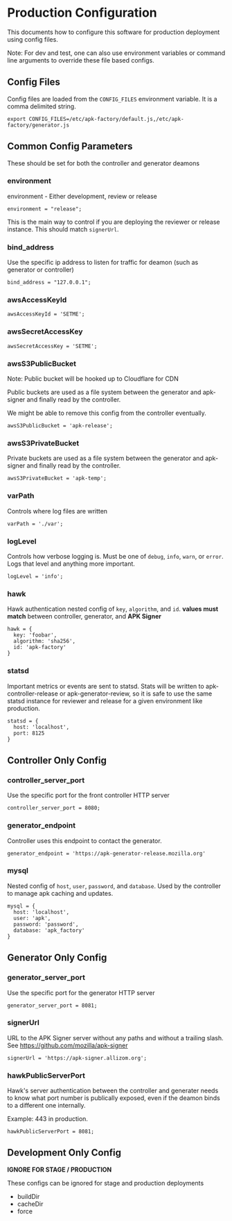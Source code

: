 # Production Configuration

This documents how to configure this software for production deployment using
config files.

Note: For dev and test, one can also use environment variables or command line arguments
to override these file based configs.

## Config Files
Config files are loaded from the `CONFIG_FILES` environment variable.
It is a comma delimited string.

    export CONFIG_FILES=/etc/apk-factory/default.js,/etc/apk-factory/generator.js

## Common Config Parameters

These should be set for both the controller and generator deamons

### environment
environment - Either development, review or release

    environment = "release";

This is the main way to control if you are deploying the reviewer or release instance.
This should match `signerUrl`.

### bind_address
Use the specific ip address to listen for traffic for deamon (such as generator or controller)

    bind_address = "127.0.0.1";

### awsAccessKeyId

    awsAccessKeyId = 'SETME';

### awsSecretAccessKey

    awsSecretAccessKey = 'SETME';

### awsS3PublicBucket

Note: Public bucket will be hooked up to Cloudflare for CDN

Public buckets are used as a file system between the generator
and apk-signer and finally read by the controller.

We might be able to remove this config from the controller eventually.

    awsS3PublicBucket = 'apk-release';

### awsS3PrivateBucket

Private buckets are used as a file system between the generator
and apk-signer and finally read by the controller.

    awsS3PrivateBucket = 'apk-temp';

### varPath

Controls where log files are written

    varPath = './var';

### logLevel

Controls how verbose logging is. Must be one of `debug`, `info`, `warn`, or
`error`. Logs that level and anything more important.

    logLevel = 'info';

### hawk
Hawk authentication nested config of `key`, `algorithm`, and `id`.
**values must match** between controller, generator, and **APK Signer**

    hawk = {
      key: 'foobar',
      algorithm: 'sha256',
      id: 'apk-factory'
    }

### statsd

Important metrics or events are sent to statsd.
Stats will be written to apk-controller-release
or apk-generator-review, so it is safe to use
the same statsd instance for reviewer and release
for a given environment like production.

    statsd = {
      host: 'localhost',
      port: 8125
    }

## Controller Only Config

### controller_server_port
Use the specific port for the front controller HTTP server

    controller_server_port = 8080;

### generator_endpoint
Controller uses this endpoint to contact the generator.

    generator_endpoint = 'https://apk-generator-release.mozilla.org'

### mysql

Nested config of `host`, `user`, `password`, and `database`.
Used by the controller to manage apk caching and updates.

    mysql = {
      host: 'localhost',
      user: 'apk',
      password: 'password',
      database: 'apk_factory'
    }

## Generator Only Config

### generator_server_port
Use the specific port for the generator HTTP server

    generator_server_port = 8081;

### signerUrl

URL to the APK Signer server without any paths and without a trailing
slash. See https://github.com/mozilla/apk-signer

    signerUrl = 'https://apk-signer.allizom.org';

### hawkPublicServerPort

Hawk's server authentication between the controller and generater
needs to know what port number is publically exposed, even
if the deamon binds to a different one internally.

Example: 443 in production.

    hawkPublicServerPort = 8081;

## Development Only Config

**IGNORE FOR STAGE / PRODUCTION**

These configs can be ignored for stage and production deployments

* buildDir
* cacheDir
* force
